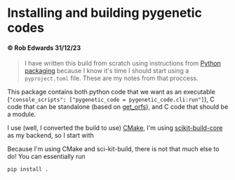 # Installing and building pygenetic codes

#### &copy; Rob Edwards 31/12/23 

> I have written this build from scratch using instructions from [Python packaging](https://packaging.python.org/en/latest/guides/section-build-and-publish/) 
> because I know it's time I should start using a `pyproject.toml` file. These are my notes from that proccess.

This package contains both python code that we want as an executable (`"console_scripts":
["pygenetic_code = pygenetic_code.cli:run"]`), C code that can be standalone (based on 
[get_orfs](https://github.com/linsalrob/get_orfs)), and C code that should be a module.

I use (well, I converted the build to use) [CMake](https://cmake.org/), I'm using 
[scikit-build-core](https://scikit-build-core.readthedocs.io/en/latest/)  as my backend, so I start with 

Because I'm using CMake and sci-kit-build, there is not that much else to do! You can essentially run

```python
pip install .
```


